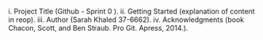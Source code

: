 i. Project Title (Github - Sprint 0 ).
 ii. Getting Started (explanation of content in reop).
 iii. Author (Sarah Khaled 37-6662). 
 iv. Acknowledgments (book Chacon, Scott, and Ben Straub. Pro Git. Apress, 2014.). 